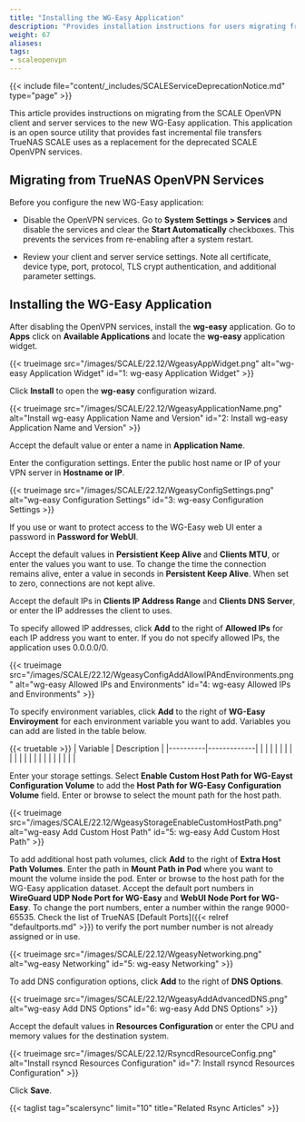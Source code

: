 ```yaml
---
title: "Installing the WG-Easy Application"
description: "Provides installation instructions for users migrating from the deprecated SCALE OpenVPN service to the new WG-Easy application." 
weight: 67
aliases:
tags:
- scaleopenvpn
---
```



{{< include file="content/_includes/SCALEServiceDeprecationNotice.md" type="page" >}}

This article provides instructions on migrating from the SCALE OpenVPN client and server services to the new WG-Easy application. 
This application is an open source utility that provides fast incremental file transfers TrueNAS SCALE uses as a replacement for the deprecated SCALE OpenVPN services. 

## Migrating from TrueNAS OpenVPN Services

Before you configure the new WG-Easy application:

* Disable the OpenVPN services.
  Go to **System Settings > Services** and disable the services and clear the **Start Automatically** checkboxes. 
  This prevents the services from re-enabling after a system restart.

* Review your client and server service settings. 
  Note all certificate, device type, port, protocol, TLS crypt authentication, and additional parameter settings. 

## Installing the WG-Easy Application 

After disabling the OpenVPN services, install the **wg-easy** application. 
Go to **Apps** click on **Available Applications** and locate the **wg-easy** application widget.

{{< trueimage src="/images/SCALE/22.12/WgeasyAppWidget.png" alt="wg-easy Application Widget" id="1: wg-easy Application Widget" >}}

Click **Install** to open the **wg-easy** configuration wizard.

{{< trueimage src="/images/SCALE/22.12/WgeasyApplicationName.png" alt="Install wg-easy Application Name and Version" id="2: Install wg-easy Application Name and Version" >}}

Accept the default value or enter a name in **Application Name**.

Enter the configuration settings. 
Enter the public host name or IP of your VPN server in **Hostname or IP**.

{{< trueimage src="/images/SCALE/22.12/WgeasyConfigSettings.png" alt="wg-easy Configuration Settings" id="3: wg-easy Configuration Settings >}} 

If you use or want to protect access to the WG-Easy web UI enter a password in **Password for WebUI**.

Accept the default values in **Persistient Keep Alive** and **Clients MTU**, or enter the values you want to use. 
To change the time the connection remains alive, enter a value in seconds in **Persistent Keep Alive**. When set to zero, connections are not kept alive. 

Accept the default IPs in **Clients IP Address Range** and **Clients DNS Server**, or enter the IP addresses the client to uses.

To specify allowed IP addresses, click **Add** to the right of **Allowed IPs** for each IP address you want to enter. If you do not specify allowed IPs, the application uses 0.0.0.0/0.

{{< trueimage src="/images/SCALE/22.12/WgeasyConfigAddAllowIPAndEnvironments.png" alt="wg-easy Allowed IPs and Environments" id="4: wg-easy Allowed IPs and Environments" >}} 

To specify environment variables, click **Add** to the right of **WG-Easy Enviroyment** for each environment variable you want to add. 
Variables you can add are listed in the table below.

{{< truetable >}}
| Variable | Description |
|----------|-------------|
|  |  |
|  |  |
|  |  |
|  |  |
|  |  |
|  |  |
|  |  |

Enter your storage settings. 
Select **Enable Custom Host Path for WG-Eayst Configuration Volume** to add the **Host Path for WG-Easy Configuration Volume** field. 
Enter or browse to select the mount path for the host path.

{{< trueimage src="/images/SCALE/22.12/WgeasyStorageEnableCustomHostPath.png" alt="wg-easy Add Custom Host Path" id="5: wg-easy Add Custom Host Path" >}} 

To add additional host path volumes, click **Add** to the right of **Extra Host Path Volumes**. 
Enter the path in **Mount Path in Pod** where you want to mount the volume inside the pod. 
Enter or browse to the host path for the WG-Easy application dataset.
Accept the default port numbers in **WireGuard UDP Node Port for WG-Easy** and **WebUI Node Port for WG-Easy**. 
To change the port numbers, enter a number within the range 9000-65535. 
Check the list of TrueNAS [Default Ports]({{< relref "defaultports.md" >}}) to verify the port number number is not already assigned or in use.

{{< trueimage src="/images/SCALE/22.12/WgeasyNetworking.png" alt="wg-easy Networking" id="5: wg-easy Networking" >}} 

To add DNS configuration options, click **Add** to the right of **DNS Options**.

{{< trueimage src="/images/SCALE/22.12/WgeasyAddAdvancedDNS.png" alt="wg-easy Add DNS Options" id="6: wg-easy Add DNS Options" >}} 

Accept the default values in **Resources Configuration** or enter the CPU and memory values for the destination system.

{{< trueimage src="/images/SCALE/22.12/RsyncdResourceConfig.png" alt="Install rsyncd Resources Configuration" id="7: Install rsyncd Resources Configuration" >}}

Click **Save**.

{{< taglist tag="scalersync" limit="10" title="Related Rsync Articles" >}}

